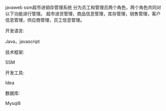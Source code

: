 javaweb ssm超市进销存管理系统 分为员工和管理员两个角色，两个角色共同对以下功能进行管理。
超市进货管理，商品信息管理，库存管理，销售管理，客户信息管理，供应商管理，员工信息管理。

开发语言:

Java，javascript

技术框架:

SSM

开发工具:

Idea

数据库:

Mysql8